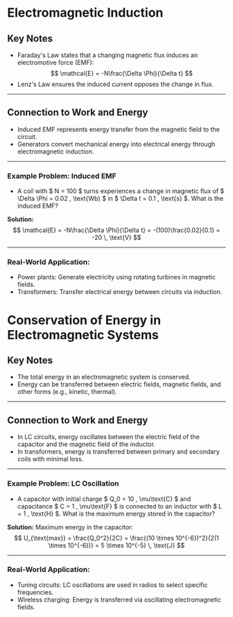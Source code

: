 # Electromagnetic Induction

## Key Notes
- Faraday's Law states that a changing magnetic flux induces an electromotive force (EMF):
  $$
  \mathcal{E} = -N\frac{\Delta \Phi}{\Delta t}
  $$
- Lenz's Law ensures the induced current opposes the change in flux.

---

## Connection to Work and Energy
- Induced EMF represents energy transfer from the magnetic field to the circuit.
- Generators convert mechanical energy into electrical energy through electromagnetic induction.

---

### Example Problem: Induced EMF
- A coil with $ N = 100 $ turns experiences a change in magnetic flux of $ \Delta \Phi = 0.02 \, \text{Wb} $ in $ \Delta t = 0.1 \, \text{s} $. What is the induced EMF?

**Solution:**
$$
\mathcal{E} = -N\frac{\Delta \Phi}{\Delta t} = -(100)\frac{0.02}{0.1} = -20 \, \text{V}
$$

---

### Real-World Application:
- Power plants: Generate electricity using rotating turbines in magnetic fields.
- Transformers: Transfer electrical energy between circuits via induction.


# Conservation of Energy in Electromagnetic Systems

## Key Notes
- The total energy in an electromagnetic system is conserved.
- Energy can be transferred between electric fields, magnetic fields, and other forms (e.g., kinetic, thermal).

---

## Connection to Work and Energy
- In LC circuits, energy oscillates between the electric field of the capacitor and the magnetic field of the inductor.
- In transformers, energy is transferred between primary and secondary coils with minimal loss.

---

### Example Problem: LC Oscillation
- A capacitor with initial charge $ Q_0 = 10 \, \mu\text{C} $ and capacitance $ C = 1 \, \mu\text{F} $ is connected to an inductor with $ L = 1 \, \text{H} $. What is the maximum energy stored in the capacitor?

**Solution:**
Maximum energy in the capacitor:
$$
U_{\text{max}} = \frac{Q_0^2}{2C} = \frac{(10 \times 10^{-6})^2}{2(1 \times 10^{-6})} = 5 \times 10^{-5} \, \text{J}
$$

---

### Real-World Application:
- Tuning circuits: LC oscillations are used in radios to select specific frequencies.
- Wireless charging: Energy is transferred via oscillating electromagnetic fields.